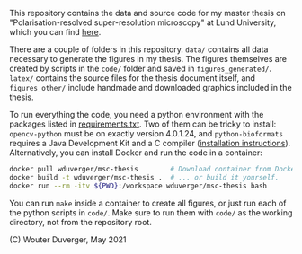 This repository contains the data and source code for my master thesis on 
"Polarisation-resolved super-resolution microscopy" at Lund University, 
which you can find [here](/latex/Wouter%20Duverger%20MSc%20thesis.pdf).

There are a couple of folders in this repository. `data/` contains all data necessary to generate the figures in my thesis. The figures themselves are created by scripts in the `code/` folder and saved in `figures_generated/`. `latex/` contains the source files for the thesis document itself, and `figures_other/` include handmade and downloaded graphics included in the thesis.

To run everything the code, you need a python environment with the packages listed in [requirements.txt](requirements.txt). Two of them can be tricky to install: `opencv-python` must be on exactly version 4.0.1.24, and `python-bioformats` requires a Java Development Kit and a C compiler ([installation instructions](https://pythonhosted.org/javabridge/installation.html)). Alternatively, you can install Docker and run the code in a container:

```bash
docker pull wduverger/msc-thesis        # Download container from DockerHub,
docker build -t wduverger/msc-thesis .  # ... or build it yourself.
docker run --rm -itv ${PWD}:/workspace wduverger/msc-thesis bash
```

You can run `make` inside a container to create all figures, or just run each of the python scripts in `code/`. Make sure to run them with `code/` as the working directory, not from the repository root.

(C) Wouter Duverger, May 2021
